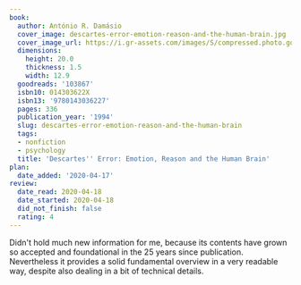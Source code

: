 ```yaml
---
book:
  author: António R. Damásio
  cover_image: descartes-error-emotion-reason-and-the-human-brain.jpg
  cover_image_url: https://i.gr-assets.com/images/S/compressed.photo.goodreads.com/books/1309209583l/103867._SX98_.jpg
  dimensions:
    height: 20.0
    thickness: 1.5
    width: 12.9
  goodreads: '103867'
  isbn10: 014303622X
  isbn13: '9780143036227'
  pages: 336
  publication_year: '1994'
  slug: descartes-error-emotion-reason-and-the-human-brain
  tags:
  - nonfiction
  - psychology
  title: 'Descartes'' Error: Emotion, Reason and the Human Brain'
plan:
  date_added: '2020-04-17'
review:
  date_read: 2020-04-18
  date_started: 2020-04-18
  did_not_finish: false
  rating: 4
---
```


Didn't hold much new information for me, because its contents have grown so accepted and foundational in the 25 years since publication. Nevertheless it provides a solid fundamental overview in a very readable way, despite also dealing in a bit of technical details.
